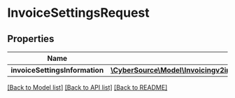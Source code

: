 # InvoiceSettingsRequest

## Properties
Name | Type | Description | Notes
------------ | ------------- | ------------- | -------------
**invoiceSettingsInformation** | [**\CyberSource\Model\Invoicingv2invoiceSettingsInvoiceSettingsInformation**](Invoicingv2invoiceSettingsInvoiceSettingsInformation.md) |  | [optional] 

[[Back to Model list]](../README.md#documentation-for-models) [[Back to API list]](../README.md#documentation-for-api-endpoints) [[Back to README]](../README.md)


